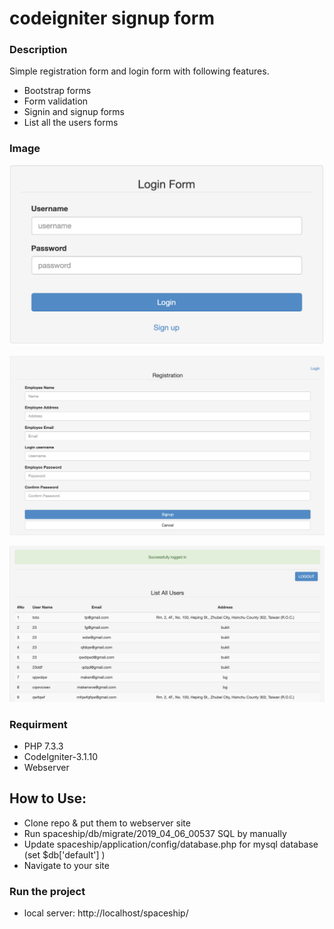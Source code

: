 # codeigniter signup form

<h3>Description</h3>
  Simple registration form and login form with following features.

  - Bootstrap forms
  - Form validation
  - Signin and signup forms
  - List all the users forms
<h3>Image</h3>
  <p align="center" >
      <img src="./signin.png">
  </p>
  <p align="center" >
      <img src="./signup.png">
  </p>
  <p align="center" >
      <img src="./list.png">
  </p>

<h3>Requirment</h3>

  - PHP 7.3.3
  - CodeIgniter-3.1.10
  - Webserver

## How to Use: 
* Clone repo & put them to webserver site
* Run spaceship/db/migrate/2019_04_06_00537 SQL by manually
* Update spaceship/application/config/database.php for mysql database (set $db['default'] )
* Navigate to your site

### Run the project
* local server: http://localhost/spaceship/
